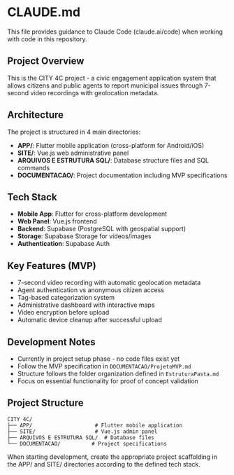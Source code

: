 # CLAUDE.md

This file provides guidance to Claude Code (claude.ai/code) when working with code in this repository.

## Project Overview

This is the CITY 4C project - a civic engagement application system that allows citizens and public agents to report municipal issues through 7-second video recordings with geolocation metadata.

## Architecture

The project is structured in 4 main directories:

- **APP/**: Flutter mobile application (cross-platform for Android/iOS)
- **SITE/**: Vue.js web administrative panel
- **ARQUIVOS E ESTRUTURA SQL/**: Database structure files and SQL commands
- **DOCUMENTACAO/**: Project documentation including MVP specifications

## Tech Stack

- **Mobile App**: Flutter for cross-platform development
- **Web Panel**: Vue.js frontend
- **Backend**: Supabase (PostgreSQL with geospatial support)
- **Storage**: Supabase Storage for videos/images
- **Authentication**: Supabase Auth

## Key Features (MVP)

- 7-second video recording with automatic geolocation metadata
- Agent authentication vs anonymous citizen access
- Tag-based categorization system
- Administrative dashboard with interactive maps
- Video encryption before upload
- Automatic device cleanup after successful upload

## Development Notes

- Currently in project setup phase - no code files exist yet
- Follow the MVP specification in `DOCUMENTACAO/ProjetoMVP.md`
- Structure follows the folder organization defined in `EstruturaPasta.md`
- Focus on essential functionality for proof of concept validation

## Project Structure

```
CITY 4C/
├── APP/                    # Flutter mobile application
├── SITE/                   # Vue.js admin panel
├── ARQUIVOS E ESTRUTURA SQL/  # Database files
└── DOCUMENTACAO/          # Project specifications
```

When starting development, create the appropriate project scaffolding in the APP/ and SITE/ directories according to the defined tech stack.